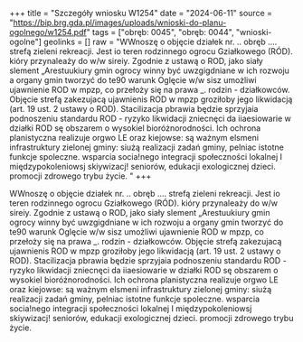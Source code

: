+++
title = "Szczegóły wniosku W1254"
date = "2024-06-11"
source = "https://bip.brg.gda.pl/images/uploads/wnioski-do-planu-ogolnego/w1254.pdf"
tags = ["obręb: 0045", "obręb: 0044", "wnioski-ogolne"]
geolinks = []
raw = "WWnoszę o objęcie działek nr. .. obręb .... strefą zieleni  rekreacji. Jest io teren rodzinnego ogrocu Gziałkowego (RÓD). kióry przynaleaży do w/w sireiy. Zgodnie z ustawą o ROD, jako siały slement „Arestuukiury gmin ogrocy winny być uwzgigdniane w ich rozwoju a organy gmin tworzyć do te90 warunk Oglęcie w/w sisz umożliwi ujawnienie ROD w mpzp, co przełoży się na prawa _. rodzin - działkowców. Objęcie strefą zakezujacą ujawnienis ROD w mpzp groziłoby jego likwidacją (art. 19 ust. 2 ustawy o ROD). Stacilizacja pbrawia będzie sprzyjaia podnoszeniu standardu ROD - ryzyko likwidacji zniecnęci da iiaesiowarie w działki ROD sę obszarem o wysokiel bioróżnorodności. Ich ochrona planistyczna realizuje orgwo LE oraz kiejowse: są ważnym elsmeni infrastruktury zielonej gminy: siużą realizacji zadań gminy, pelniac istotne funkcje spoleczne. wsparcia socia!nego integracji społeczności lokalnej I międzypokoleniowsj skiywizacj! seniorów, edukacji exologicznej dzieci. promocji zdrowego trybu życie. "
+++

WWnoszę o objęcie działek nr. .. obręb .... strefą zieleni  rekreacji. Jest io teren rodzinnego
ogrocu Gziałkowego (RÓD). kióry przynaleaży do w/w sireiy. Zgodnie z ustawą o ROD, jako siały slement
„Arestuukiury gmin ogrocy winny być uwzgigdniane w ich rozwoju a organy gmin tworzyć do te90 warunk
Oglęcie w/w sisz umożliwi ujawnienie ROD w mpzp, co przełoży się na prawa _. rodzin - działkowców.
Objęcie strefą zakezujacą ujawnienis ROD w mpzp groziłoby jego likwidacją (art. 19 ust. 2 ustawy o ROD).
Stacilizacja pbrawia będzie sprzyjaia podnoszeniu standardu ROD - ryzyko likwidacji zniecnęci da
iiaesiowarie w działki ROD sę obszarem o wysokiel bioróżnorodności. Ich ochrona planistyczna realizuje
orgwo LE oraz kiejowse: są ważnym elsmeni infrastruktury zielonej gminy: siużą realizacji zadań gminy,
pelniac istotne funkcje spoleczne. wsparcia socia!nego integracji społeczności lokalnej I międzypokoleniowsj
skiywizacj! seniorów, edukacji exologicznej dzieci. promocji zdrowego trybu życie.



